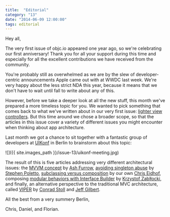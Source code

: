 ```yaml
---
title:  "Editorial"
category: "13"
date: "2014-06-09 12:00:00"
tags: editorial
---
```


Hey all,

The very first issue of objc.io appeared one year ago, so we're celebrating our first anniversary! Thank you for all your support during this time and especially for all the excellent contributions we have received from the community.

You're probably still as overwhelmed as we are by the slew of developer-centric announcements Apple came out with at WWDC last week. We're very happy about the less strict NDA this year, because it means that we don't have to wait until fall to write about any of this. 

However, before we take a deeper look at all the new stuff, this month we've prepared a more timeless topic for you. We wanted to pick something that comes back to what we've written about in our very first issue: [lighter view controllers](http://www.objc.io/issue-1). But this time around we chose a broader scope, so that the articles in this issue cover a variety of different issues you might encounter when thinking about app architecture. 

Last month we got a chance to sit together with a fantastic group of developers at [UIKonf](http://www.uikonf.com) in Berlin to brainstorm about this topic:

![]({{ site.images_path }}/issue-13/uikonf-meeting.jpg)

The result of this is five articles addressing very different architectural issues: the [MVVM concept](/issue-13/mvvm.html) by [Ash Furrow](https://twitter.com/ashfurrow), [avoiding singleton abuse](/issue-13/singletons.html) by [Stephen Poletto](https://twitter.com/stephenpoletto), [subclassing versus composition](/issue-13/subclassing.html) by our own [Chris Eidhof](https://twitter.com/chriseidhof), composing [modular behaviors with Interface Builder](/issue-13/behaviors.html) by [Krzystof Zablłocki](https://twitter.com/merowing_), and finally, an alternative perspective to the traditional MVC architecture, called [VIPER](/issue-13/viper.html) by [Conrad Stoll](https://twitter.com/conradstoll) and [Jeff Gilbert](mailto:jeff.gilbert@mutualmobile.com). 

All the best from a very summery Berlin,

Chris, Daniel, and Florian.
